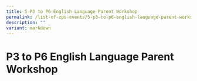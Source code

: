 ```yaml
---
title: 5 P3 to P6 English Language Parent Workshop
permalink: /list-of-zps-events/5-p3-to-p6-english-language-parent-workshop/
description: ""
variant: markdown
---
```

# **P3 to P6 English Language Parent Workshop**